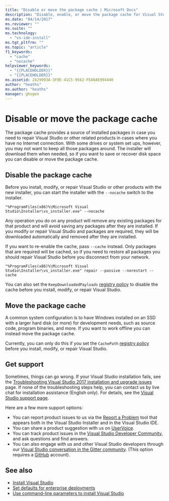 ```yaml
---
title: "Disable or move the package cache | Microsoft Docs"
description: "Disable, enable, or move the package cache for Visual Studio deployments."
ms.date: "04/14/2017"
ms.reviewer: ""
ms.suite: ""
ms.technology:
  - "vs-ide-install"
ms.tgt_pltfrm: ""
ms.topic: "article"
f1_keywords:
  - "cache"
  - "nocache"
helpviewer_keywords:
  - "{{PLACEHOLDER}}"
  - "{{PLACEHOLDER}}"
ms.assetid: 2429993A-3F0E-41C5-9562-FEA6AE994440
author: "heaths"
ms.author: "heaths"
manager: ghogen
---
```

# Disable or move the package cache

The package cache provides a source of installed packages in case you need to repair Visual Studio or other related products in cases
where you have no Internet connection. With some drives or system set ups, however, you may not want to keep all those packages around.
The installer will download them when needed, so if you want to save or recover disk space you can disable or move the package cache.

## Disable the package cache

Before you install, modify, or repair Visual Studio or other products with the new installer, you can start the installer with the
`--nocache` switch to the installer.

```
"%ProgramFiles(x86)%\Microsoft Visual Studio\Installer\vs_installer.exe" --nocache
```

Any operation you do on any product will remove any existing packages for that product and will avoid saving any packages after they
are installed. If you modify or repair Visual Studio and packages are required, they will be downloaded automatically and removed after
they are installed.

If you want to re-enable the cache, pass `--cache` instead. Only packages that are required will be cached, so if you need to restore
all packages you should repair Visual Studio before you disconnect from your network.

```
"%ProgramFiles(x86)%\Microsoft Visual Studio\Installer\vs_installer.exe" repair --passive --norestart --cache
```

You can also set the `KeepDownloadedPayloads` [registry policy](set-defaults-for-enterprise-deployments.md) to disable the cache
before you install, modify, or repair Visual Studio.

## Move the package cache

A common system configuration is to have Windows installed on an SSD with a larger hard disk (or more) for development needs, such as source
code, program binaries, and more. If you want to work offline you can instead move the package cache.

Currently, you can only do this if you set the `CachePath` [registry policy](set-defaults-for-enterprise-deployments.md) before you
install, modify, or repair Visual Studio.

## Get support
Sometimes, things can go wrong. If your Visual Studio installation fails, see the [Troubleshooting Visual Studio 2017 installation and upgrade issues](troubleshooting-installation-issues.md) page. If none of the troubleshooting steps help, you can contact us by live chat for installation assistance (English only). For details, see the [Visual Studio support page](https://www.visualstudio.com/vs/support/#talktous).

Here are a few more support options:
* You can report product issues to us via the [Report a Problem](../ide/how-to-report-a-problem-with-visual-studio-2017.md) tool that appears both in the Visual Studio Installer and in the Visual Studio IDE.
* You can share a product suggestion with us on [UserVoice](https://visualstudio.uservoice.com/forums/121579).
* You can track product issues in the [Visual Studio Developer Community](https://developercommunity.visualstudio.com/), and ask questions and find answers.
* You can also engage with us and other Visual Studio developers through our [Visual Studio conversation in the Gitter community](https://gitter.im/Microsoft/VisualStudio).  (This option requires a [GitHub](https://github.com/) account).

## See also

 * [Install Visual Studio](install-visual-studio.md)
 * [Set defaults for enterprise deployments](set-defaults-for-enterprise-deployments.md)
 * [Use command-line parameters to install Visual Studio](use-command-line-parameters-to-install-visual-studio.md)
